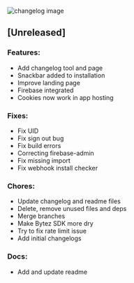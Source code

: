 ![changelog image](https://cdn.bytez.com/model/output/stabilityai/stable-diffusion-xl-base-1.0/3L7oq_MJIjjIao_Ljs7pJ.png)

## [Unreleased]

### Features:
- Add changelog tool and page
- Snackbar added to installation
- Improve landing page
- Firebase integrated
- Cookies now work in app hosting 

### Fixes:
- Fix UID
- Fix sign out bug
- Fix build errors
- Correcting firebase-admin
- Fix missing import
- Fix webhook install checker

### Chores:
- Update changelog and readme files
- Delete, remove unused files and deps
- Merge branches
- Make Bytez SDK more dry
- Try to fix rate limit issue
- Add initial changelogs

### Docs:
- Add and update readme